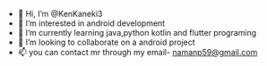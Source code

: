 - 👋 Hi, I’m @KenKaneki3
- 👀 I’m interested in android development
- 🌱 I’m currently learning java,python kotlin and flutter programing
- 💞️ I’m looking to collaborate on a android project
- 📫 you can contact mr through my email- namanp59@gmail.com

<!---
KenKaneki3/KenKaneki3 is a ✨ special ✨ repository because its `README.md` (this file) appears on your GitHub profile.
You can click the Preview link to take a look at your changes.
--->
